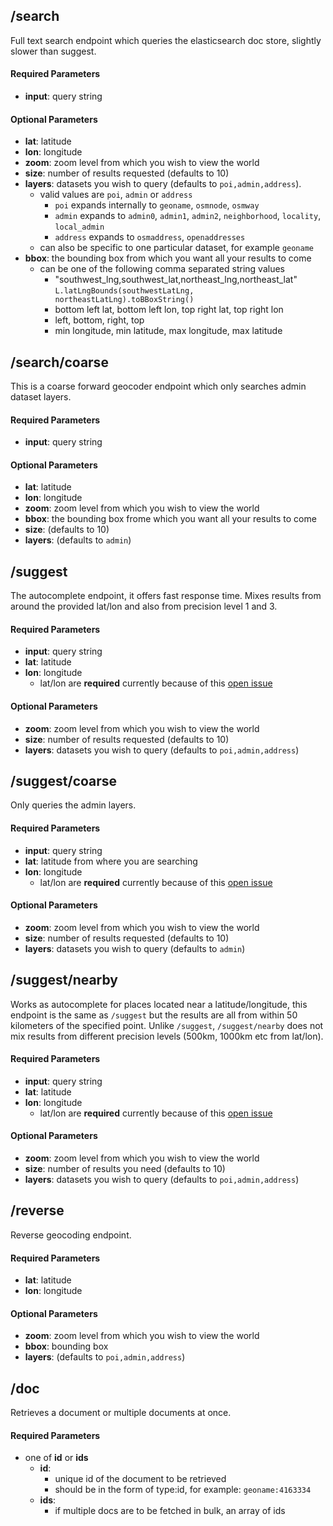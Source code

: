 ## /search

Full text search endpoint which queries the elasticsearch doc store, slightly slower than suggest.

#### Required Parameters
* **input**: query string

#### Optional Parameters
* **lat**: latitude
* **lon**: longitude
* **zoom**: zoom level from which you wish to view the world
* **size**: number of results requested (defaults to 10)
* **layers**: datasets you wish to query (defaults to ```poi,admin,address```). 
  * valid values are ```poi```, ```admin``` or ```address``` 
    * ```poi``` expands internally to ```geoname```, ```osmnode```, ```osmway``` 
    * ```admin``` expands to ```admin0```, ```admin1```, ```admin2```, ```neighborhood```, ```locality```, ```local_admin```
    * ```address``` expands to ```osmaddress```, ```openaddresses```
  * can also be specific to one particular dataset, for example ```geoname```
* **bbox**: the bounding box from which you want all your results to come
  * can be one of the following comma separated string values
    * "southwest_lng,southwest_lat,northeast_lng,northeast_lat" ```L.latLngBounds(southwestLatLng, northeastLatLng).toBBoxString()```
    * bottom left lat, bottom left lon, top right lat, top right lon
    * left, bottom, right, top
    * min longitude, min latitude, max longitude, max latitude 


## /search/coarse

This is a coarse forward geocoder endpoint which only searches admin dataset layers.

#### Required Parameters
* **input**: query string

#### Optional Parameters
* **lat**: latitude
* **lon**: longitude
* **zoom**: zoom level from which you wish to view the world
* **bbox**: the bounding box frome which you want all your results to come
* **size**: (defaults to 10)
* **layers**: (defaults to ```admin```)


## /suggest

The autocomplete endpoint, it offers fast response time. Mixes results from around the provided lat/lon and also from precision level 1 and 3.

#### Required Parameters
* **input**: query string
* **lat**: latitude
* **lon**: longitude
  * lat/lon are **required** currently because of this [open issue](https://github.com/elasticsearch/elasticsearch/issues/6444)

#### Optional Parameters
* **zoom**: zoom level from which you wish to view the world
* **size**: number of results requested (defaults to 10)
* **layers**: datasets you wish to query (defaults to ```poi,admin,address```)


## /suggest/coarse

Only queries the admin layers.

#### Required Parameters
* **input**: query string
* **lat**: latitude from where you are searching
* **lon**: longitude
  * lat/lon are **required** currently because of this [open issue](https://github.com/elasticsearch/elasticsearch/issues/6444)

#### Optional Parameters
* **zoom**: zoom level from which you wish to view the world
* **size**: number of results requested (defaults to 10)
* **layers**: datasets you wish to query (defaults to ```admin```)


## /suggest/nearby

Works as autocomplete for places located near a latitude/longitude, this endpoint is the same as ```/suggest``` but the results are all from within 50 kilometers of the specified point.  Unlike ```/suggest```, ```/suggest/nearby``` does not mix results from different precision levels (500km, 1000km etc from lat/lon).

#### Required Parameters
* **input**: query string
* **lat**: latitude
* **lon**: longitude
  * lat/lon are **required** currently because of this [open issue](https://github.com/elasticsearch/elasticsearch/issues/6444)

#### Optional Parameters
* **zoom**: zoom level from which you wish to view the world
* **size**: number of results you need (defaults to 10)
* **layers**: datasets you wish to query (defaults to ```poi,admin,address```)


## /reverse

Reverse geocoding endpoint.

#### Required Parameters
* **lat**: latitude
* **lon**: longitude

#### Optional Parameters
* **zoom**: zoom level from which you wish to view the world
* **bbox**: bounding box
* **layers**: (defaults to ```poi,admin,address```)


## /doc

Retrieves a document or multiple documents at once.

#### Required Parameters
* one of **id** or **ids**
  * **id**:
    * unique id of the document to be retrieved
    * should be in the form of type:id, for example: ```geoname:4163334```
  * **ids**:
    * if multiple docs are to be fetched in bulk, an array of ids
